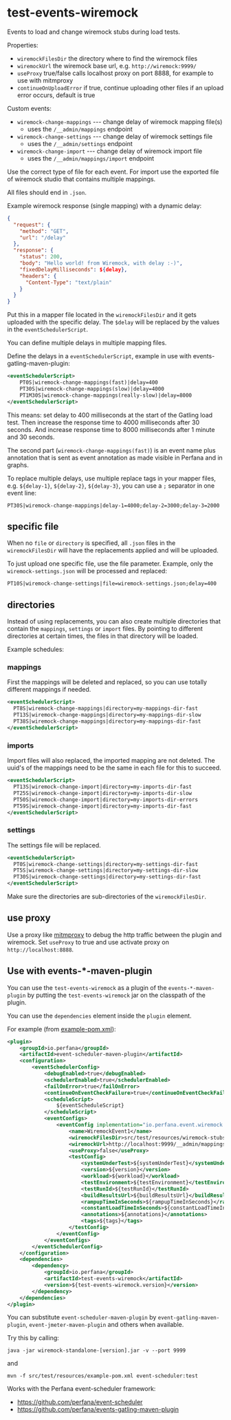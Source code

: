 # test-events-wiremock

Events to load and change wiremock stubs during load tests.

Properties:
* `wiremockFilesDir` the directory where to find the wiremock files
* `wiremockUrl` the wiremock base url, e.g. `http://wiremock:9999/`
* `useProxy` true/false calls localhost proxy on port 8888, for example to use with mitmproxy
* `continueOnUploadError` if true, continue uploading other files if an upload error occurs, default is true

Custom events:
* `wiremock-change-mappings` --- change delay of wiremock mapping file(s)
  * uses the `/__admin/mappings` endpoint
* `wiremock-change-settings` --- change delay of wiremock settings file
  * uses the `/__admin/settings` endpoint
* `wiremock-change-import` --- change delay of wiremock import file 
  * uses the `/__admin/mappings/import` endpoint

Use the correct type of file for each event. For import use the exported file of wiremock studio
that contains multiple mappings.

All files should end in `.json`.

Example wiremock response (single mapping) with a dynamic delay:

```json
{
  "request": {
    "method": "GET",
    "url": "/delay"
  },
  "response": {
    "status": 200,
    "body": "Hello world! from Wiremock, with delay :-)",
    "fixedDelayMilliseconds": ${delay},
    "headers": {
      "Content-Type": "text/plain"
    }
  }
}
```
Put this in a mapper file located in the `wiremockFilesDir` and it gets uploaded with 
the specific delay. The `$delay` will be replaced by the values in the `eventSchedulerScript`.

You can define multiple delays in multiple mapping files.

Define the delays in a `eventSchedulerScript`, example in use with events-gatling-maven-plugin:

```xml
<eventSchedulerScript>
    PT0S|wiremock-change-mappings(fast)|delay=400
    PT30S|wiremock-change-mappings(slow)|delay=4000
    PT1M30S|wiremock-change-mappings(really-slow)|delay=8000
</eventSchedulerScript>
```
This means: set delay to 400 milliseconds at the start of the Gatling load test.
Then increase the response time to 4000 milliseconds after 30 seconds.
And increase response time to 8000 milliseconds after 1 minute and 30 seconds.

The second part (`wiremock-change-mappings(fast)`) is an event name plus annotation that 
is sent as event annotation as made visible in Perfana and in graphs.

To replace multiple delays, use multiple replace tags in your mapper files,
e.g. `${delay-1}`, `${delay-2}`, `${delay-3}`, you can use a `;` separator in one event line:

    PT30S|wiremock-change-mappings|delay-1=4000;delay-2=3000;delay-3=2000

## specific file

When no `file` or `directory` is specified, all `.json` files in the `wiremockFilesDir` will have the
replacements applied and will be uploaded.

To just upload one specific file, use the file parameter. Example, only the `wiremock-settings.json` will be
processed and replaced:

```
PT10S|wiremock-change-settings|file=wiremock-settings.json;delay=400
```

## directories

Instead of using replacements, you can also create multiple directories that contain
the `mappings`, `settings` or `import` files. By pointing to different directories at certain times,
the files in that directory will be loaded. 


Example schedules:

### mappings

First the mappings will be deleted and replaced,
so you can use totally different mappings if needed.

```xml
<eventSchedulerScript>
  PT8S|wiremock-change-mappings|directory=my-mappings-dir-fast
  PT13S|wiremock-change-mappings|directory=my-mappings-dir-slow
  PT38S|wiremock-change-mappings|directory=my-mappings-dir-fast
</eventSchedulerScript>
```

### imports

Import files will also replaced, the imported mapping are not deleted.
The uuid's of the mappings need to be the same in each file for this to succeed.

```xml
<eventSchedulerScript>
  PT13S|wiremock-change-import|directory=my-imports-dir-fast
  PT25S|wiremock-change-import|directory=my-imports-dir-slow
  PT50S|wiremock-change-import|directory=my-imports-dir-errors
  PT59S|wiremock-change-import|directory=my-imports-dir-fast
</eventSchedulerScript>
```

### settings

The settings file will be replaced.

```xml
<eventSchedulerScript>
  PT0S|wiremock-change-settings|directory=my-settings-dir-fast
  PT5S|wiremock-change-settings|directory=my-settings-dir-slow
  PT30S|wiremock-change-settings|directory=my-settings-dir-fast
</eventSchedulerScript>
```

Make sure the directories are sub-directories of the `wiremockFilesDir`.


## use proxy

Use a proxy like [mitmproxy](https://mitmproxy.org/) to debug the http traffic between the 
plugin and wiremock. Set `useProxy` to true and use activate proxy on `http://localhost:8888`.

## Use with events-*-maven-plugin

You can use the `test-events-wiremock` as a plugin of the `events-*-maven-plugin`
by putting the `test-events-wiremock` jar on the classpath of the plugin.

You can use the `dependencies` element inside the `plugin` element.

For example (from [example-pom.xml](src/test/resources/example-pom.xml)):

```xml
<plugin>
    <groupId>io.perfana</groupId>
    <artifactId>event-scheduler-maven-plugin</artifactId>
    <configuration>
        <eventSchedulerConfig>
            <debugEnabled>true</debugEnabled>
            <schedulerEnabled>true</schedulerEnabled>
            <failOnError>true</failOnError>
            <continueOnEventCheckFailure>true</continueOnEventCheckFailure>
            <scheduleScript>
                ${eventScheduleScript}
            </scheduleScript>
            <eventConfigs>
                <eventConfig implementation="io.perfana.event.wiremock.WiremockEventConfig">
                    <name>WiremockEvent1</name>
                    <wiremockFilesDir>src/test/resources/wiremock-stubs</wiremockFilesDir>
                    <wiremockUrl>http://localhost:9999/__admin/mappings</wiremockUrl>
                    <useProxy>false</useProxy>
                    <testConfig>
                        <systemUnderTest>${systemUnderTest}</systemUnderTest>
                        <version>${version}</version>
                        <workload>${workload}</workload>
                        <testEnvironment>${testEnvironment}</testEnvironment>
                        <testRunId>${testRunId}</testRunId>
                        <buildResultsUrl>${buildResultsUrl}</buildResultsUrl>
                        <rampupTimeInSeconds>${rampupTimeInSeconds}</rampupTimeInSeconds>
                        <constantLoadTimeInSeconds>${constantLoadTimeInSeconds}</constantLoadTimeInSeconds>
                        <annotations>${annotations}</annotations>
                        <tags>${tags}</tags>
                    </testConfig>
                </eventConfig>
            </eventConfigs>
        </eventSchedulerConfig>
    </configuration>
    <dependencies>
        <dependency>
            <groupId>io.perfana</groupId>
            <artifactId>test-events-wiremock</artifactId>
            <version>${test-events-wiremock.version}</version>
        </dependency>
    </dependencies>
</plugin>
```

You can substitute `event-scheduler-maven-plugin` by `event-gatling-maven-plugin`, `event-jmeter-maven-plugin`
and others when available.

Try this by calling:

    java -jar wiremock-standalone-[version].jar -v --port 9999

and

    mvn -f src/test/resources/example-pom.xml event-scheduler:test


Works with the Perfana event-scheduler framework: 
* https://github.com/perfana/event-scheduler
* https://github.com/perfana/events-gatling-maven-plugin